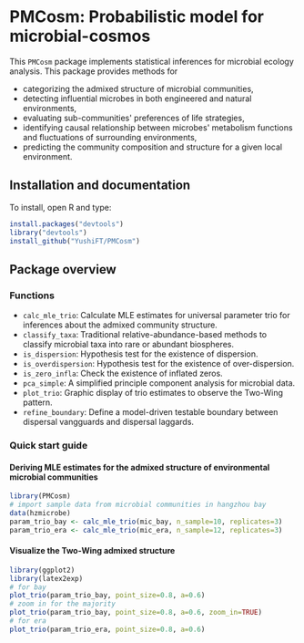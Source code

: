 PMCosm: Probabilistic model for microbial-cosmos
=======

This `PMCosm` package implements statistical inferences for microbial ecology analysis. This package provides methods for 

* categorizing the admixed structure of microbial communities,
* detecting influential microbes in both engineered and natural environments,
* evaluating sub-communities' preferences of life strategies,
* identifying causal relationship between microbes' metabolism functions and fluctuations of surrounding environments,
* predicting the community composition and structure for a given local environment. 

Installation and documentation
------------------------------

To install, open R and type:

```R
install.packages("devtools")
library("devtools")
install_github("YushiFT/PMCosm")
```

Package overview
----------------

### Functions 
* `calc_mle_trio`: Calculate MLE estimates for universal parameter trio for inferences about the admixed community structure. 
* `classify_taxa`: Traditional relative-abundance-based methods to classify microbial taxa into rare or abundant biospheres.
* `is_dispersion`: Hypothesis test for the existence of dispersion.
* `is_overdispersion`: Hypothesis test for the existence of over-dispersion.
* `is_zero_infla`: Check the existence of inflated zeros. 
* `pca_simple`: A simplified principle component analysis for microbial data.
* `plot_trio`: Graphic display of trio estimates to observe the Two-Wing pattern.
* `refine_boundary`: Define a model-driven testable boundary between dispersal vangguards and dispersal laggards.

### Quick start guide

#### Deriving MLE estimates for the admixed structure of environmental microbial communities

```R
library(PMCosm)
# import sample data from microbial communities in hangzhou bay
data(hzmicrobe)
param_trio_bay <- calc_mle_trio(mic_bay, n_sample=10, replicates=3)
param_trio_era <- calc_mle_trio(mic_era, n_sample=12, replicates=3)
```
#### Visualize the Two-Wing admixed structure

```R
library(ggplot2)
library(latex2exp)
# for bay
plot_trio(param_trio_bay, point_size=0.8, a=0.6)
# zoom in for the majority 
plot_trio(param_trio_bay, point_size=0.8, a=0.6, zoom_in=TRUE)
# for era 
plot_trio(param_trio_era, point_size=0.8, a=0.6)
```






